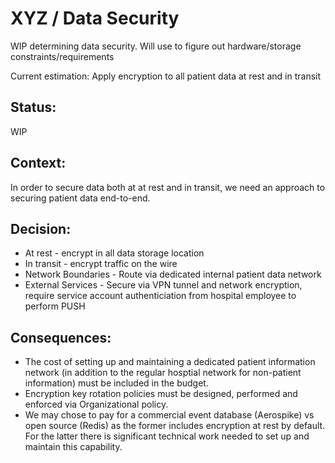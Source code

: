 # XYZ / Data Security

WIP determining data security. Will use to figure out hardware/storage constraints/requirements

Current estimation: Apply encryption to all patient data at rest and in transit

## Status: 
WIP

## Context: 
In order to secure data both at at rest and in transit, we need an approach to securing patient data end-to-end.

## Decision: 
- At rest - encrypt in all data storage location
- In transit - encrypt traffic on the wire
- Network Boundaries - Route via dedicated internal patient data network
- External Services - Secure via VPN tunnel and network encryption, require service account authenticiation from hospital employee to perform PUSH
  
## Consequences: 
- The cost of setting up and maintaining a dedicated patient information network (in addition to the regular hosptial network for non-patient information) must be included in the budget.
- Encryption key rotation policies must be designed, performed and enforced via Organizational policy.
- We may chose to pay for a commercial event database (Aerospike) vs open source (Redis) as the former includes encryption at rest by default.  For the latter there is significant technical work needed to set up and maintain this capability.

